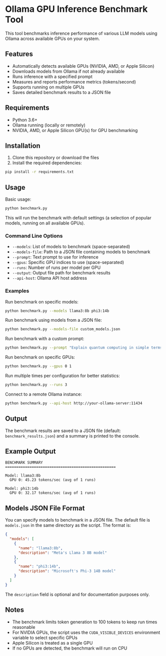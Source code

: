 # Ollama GPU Inference Benchmark Tool

This tool benchmarks inference performance of various LLM models using Ollama across available GPUs on your system.

## Features

- Automatically detects available GPUs (NVIDIA, AMD, or Apple Silicon)
- Downloads models from Ollama if not already available
- Runs inference with a specified prompt
- Measures and reports performance metrics (tokens/second)
- Supports running on multiple GPUs
- Saves detailed benchmark results to a JSON file

## Requirements

- Python 3.6+
- Ollama running (locally or remotely)
- NVIDIA, AMD, or Apple Silicon GPU(s) for GPU benchmarking

## Installation

1. Clone this repository or download the files
2. Install the required dependencies:

```bash
pip install -r requirements.txt
```

## Usage

Basic usage:

```bash
python benchmark.py
```

This will run the benchmark with default settings (a selection of popular models, running on all available GPUs).

### Command Line Options

- `--models`: List of models to benchmark (space-separated)
- `--models-file`: Path to a JSON file containing models to benchmark
- `--prompt`: Text prompt to use for inference
- `--gpus`: Specific GPU indices to use (space-separated)
- `--runs`: Number of runs per model per GPU
- `--output`: Output file path for benchmark results
- `--api-host`: Ollama API host address

### Examples

Run benchmark on specific models:

```bash
python benchmark.py --models llama3:8b phi3:14b
```

Run benchmark using models from a JSON file:

```bash
python benchmark.py --models-file custom_models.json
```

Run benchmark with a custom prompt:

```bash
python benchmark.py --prompt "Explain quantum computing in simple terms."
```

Run benchmark on specific GPUs:

```bash
python benchmark.py --gpus 0 1
```

Run multiple times per configuration for better statistics:

```bash
python benchmark.py --runs 3
```

Connect to a remote Ollama instance:

```bash
python benchmark.py --api-host http://your-ollama-server:11434
```

## Output

The benchmark results are saved to a JSON file (default: `benchmark_results.json`) and a summary is printed to the console.

## Example Output

```
BENCHMARK SUMMARY
==================================================

Model: llama3:8b
  GPU 0: 45.23 tokens/sec (avg of 1 runs)

Model: phi3:14b
  GPU 0: 32.17 tokens/sec (avg of 1 runs)
```

## Models JSON File Format

You can specify models to benchmark in a JSON file. The default file is `models.json` in the same directory as the script. The format is:

```json
{
  "models": [
    {
      "name": "llama3:8b",
      "description": "Meta's Llama 3 8B model"
    },
    {
      "name": "phi3:14b",
      "description": "Microsoft's Phi-3 14B model"
    }
  ]
}
```

The `description` field is optional and for documentation purposes only.

## Notes

- The benchmark limits token generation to 100 tokens to keep run times reasonable
- For NVIDIA GPUs, the script uses the `CUDA_VISIBLE_DEVICES` environment variable to select specific GPUs
- Apple Silicon is treated as a single GPU
- If no GPUs are detected, the benchmark will run on CPU
